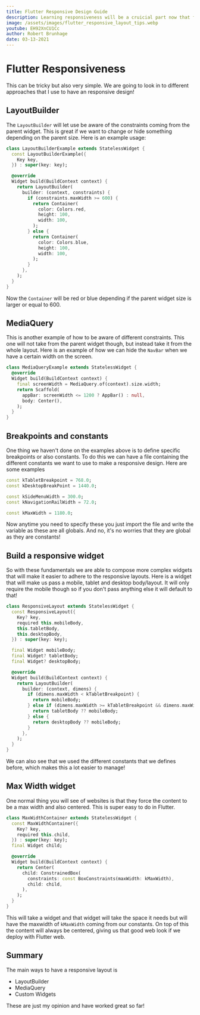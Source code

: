 ```yaml
---
title: Flutter Responsive Design Guide
description: Learning responsiveness will be a cruicial part now that flutter is a portable framework. Because of that we are going to learn some tips and tricks on how to approach it!
image: /assets/images/flutter_responsive_layout_tips.webp
youtube: EH92XnCU1Cc
author: Robert Brunhage
date: 03-13-2021
---
```


# Flutter Responsiveness

This can be tricky but also very simple. We are going to look in to different approaches that I use to have an responsive design!

## LayoutBuilder

The `LayoutBuilder` will let use be aware of the constraints coming from the parent widget. This is great if we want to change or hide something depending on the parent size. Here is an example usage:

```dart
class LayoutBuilderExample extends StatelessWidget {
  const LayoutBuilderExample({
    Key key,
  }) : super(key: key);

  @override
  Widget build(BuildContext context) {
    return LayoutBuilder(
      builder: (context, constraints) {
        if (constraints.maxWidth >= 600) {
          return Container(
            color: Colors.red,
            height: 100,
            width: 100,
          );
        } else {
          return Container(
            color: Colors.blue,
            height: 100,
            width: 100,
          );
        }
      },
    );
  }
}
```

Now the `Container` will be red or blue depending if the parent widget size is larger or equal to 600.

## MediaQuery

This is another example of how to be aware of different constraints. This one will not take from the parent widget though, but instead take it from the whole layout. Here is an example of how we can hide the `NavBar` when we have a certain width on the screen.

```dart
class MediaQueryExample extends StatelessWidget {
  @override
  Widget build(BuildContext context) {
    final screenWidth = MediaQuery.of(context).size.width;
    return Scaffold(
      appBar: screenWidth <= 1200 ? AppBar() : null,
      body: Center(),
    );
  }
}
```

## Breakpoints and constants

One thing we haven't done on the examples above is to define specific breakpoints or also constants. To do this we can have a file containing the different constants we want to use to make a responsive design. Here are some examples

```dart
const kTabletBreakpoint = 768.0;
const kDesktopBreakPoint = 1440.0;

const kSideMenuWidth = 300.0;
const kNavigationRailWidth = 72.0;

const kMaxWidth = 1180.0;
```

Now anytime you need to specify these you just import the file and write the variable as these are all globals. And no, it's no worries that they are global as they are constants!

## Build a responsive widget

So with these fundamentals we are able to compose more complex widgets that will make it easier to adhere to the responsive layouts. Here is a widget that will make us pass a mobile, tablet and desktop body/layout. It will only require the mobile though so if you don't pass anything else it will default to that!

```dart
class ResponsiveLayout extends StatelessWidget {
  const ResponsiveLayout({
    Key? key,
    required this.mobileBody,
    this.tabletBody,
    this.desktopBody,
  }) : super(key: key);

  final Widget mobileBody;
  final Widget? tabletBody;
  final Widget? desktopBody;

  @override
  Widget build(BuildContext context) {
    return LayoutBuilder(
      builder: (context, dimens) {
        if (dimens.maxWidth < kTabletBreakpoint) {
          return mobileBody;
        } else if (dimens.maxWidth >= kTabletBreakpoint && dimens.maxWidth < kDesktopBreakPoint) {
          return tabletBody ?? mobileBody;
        } else {
          return desktopBody ?? mobileBody;
        }
      },
    );
  }
}
```

We can also see that we used the different constants that we defines before, which makes this a lot easier to manage!

## Max Width widget

One normal thing you will see of websites is that they force the content to be a max width and also centered. This is super easy to do in Flutter. 

```dart
class MaxWidthContainer extends StatelessWidget {
  const MaxWidthContainer({
    Key? key,
    required this.child,
  }) : super(key: key);
  final Widget child;

  @override
  Widget build(BuildContext context) {
    return Center(
      child: ConstrainedBox(
        constraints: const BoxConstraints(maxWidth: kMaxWidth),
        child: child,
      ),
    );
  }
}
```

This will take a widget and that widget will take the space it needs but will have the maxwidth of `kMaxWidth` coming from our constants. On top of this the content will always be centered, giving us that good web look if we deploy with Flutter web.

## Summary

The main ways to have a responsive layout is

* LayoutBuilder
* MediaQuery
* Custom Widgets

These are just my opinion and have worked great so far!